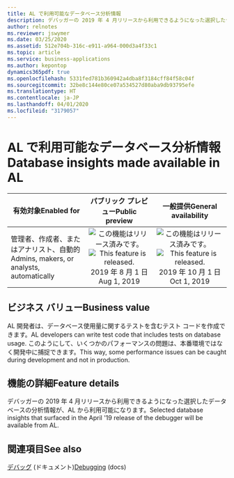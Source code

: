 ```yaml
---
title: AL で利用可能なデータベース分析情報
description: デバッガーの 2019 年 4 月リリースから利用できるようになった選択したデータベースの分析情報が、AL から利用可能になります。
author: relnotes
ms.reviewer: jswymer
ms.date: 03/25/2020
ms.assetid: 512e704b-316c-e911-a964-000d3a4f33c1
ms.topic: article
ms.service: business-applications
ms.author: kepontop
dynamics365pdf: true
ms.openlocfilehash: 5331fed781b360942a4dba8f3184cff84f58c04f
ms.sourcegitcommit: 32be8c144e80ce07a534527d80aba9db93795efe
ms.translationtype: HT
ms.contentlocale: ja-JP
ms.lasthandoff: 04/01/2020
ms.locfileid: "3179057"
---
```

# <a name="database-insights-made-available-in-al"></a><span data-ttu-id="a82a1-103">AL で利用可能なデータベース分析情報</span><span class="sxs-lookup"><span data-stu-id="a82a1-103">Database insights made available in AL</span></span>


| <span data-ttu-id="a82a1-104">有効対象</span><span class="sxs-lookup"><span data-stu-id="a82a1-104">Enabled for</span></span>    |  <span data-ttu-id="a82a1-105">パブリック プレビュー</span><span class="sxs-lookup"><span data-stu-id="a82a1-105">Public preview</span></span> | <span data-ttu-id="a82a1-106">一般提供</span><span class="sxs-lookup"><span data-stu-id="a82a1-106">General availability</span></span> | 
| ---------- | :----------: |:----------: |
|<span data-ttu-id="a82a1-107">管理者、作成者、またはアナリスト、自動的</span><span class="sxs-lookup"><span data-stu-id="a82a1-107">Admins, makers, or analysts, automatically</span></span>|<span data-ttu-id="a82a1-108">![この機能はリリース済みです。](/dynamics365-release-plan/media/green-checkmark.png "この機能はリリース済みです。")</span><span class="sxs-lookup"><span data-stu-id="a82a1-108">![This feature is released.](/dynamics365-release-plan/media/green-checkmark.png "This feature is released.")</span></span> <span data-ttu-id="a82a1-109">2019 年 8 月 1 日</span><span class="sxs-lookup"><span data-stu-id="a82a1-109">Aug 1, 2019</span></span>| <span data-ttu-id="a82a1-110">![この機能はリリース済みです。](/dynamics365-release-plan/media/green-checkmark.png "この機能はリリース済みです。")</span><span class="sxs-lookup"><span data-stu-id="a82a1-110">![This feature is released.](/dynamics365-release-plan/media/green-checkmark.png "This feature is released.")</span></span> <span data-ttu-id="a82a1-111">2019 年 10 月 1 日</span><span class="sxs-lookup"><span data-stu-id="a82a1-111">Oct 1, 2019</span></span>|


## <a name="business-value"></a><span data-ttu-id="a82a1-112">ビジネス バリュー</span><span class="sxs-lookup"><span data-stu-id="a82a1-112">Business value</span></span>
<!-- bv start -->
<span data-ttu-id="a82a1-113">AL 開発者は、データベース使用量に関するテストを含むテスト コードを作成できます。</span><span class="sxs-lookup"><span data-stu-id="a82a1-113">AL developers can write test code that includes tests on database usage.</span></span> <span data-ttu-id="a82a1-114">このようにして、いくつかのパフォーマンスの問題は、本番環境ではなく開発中に捕捉できます。</span><span class="sxs-lookup"><span data-stu-id="a82a1-114">This way, some performance issues can be caught during development and not in production.</span></span>
<!-- bv end -->



## <a name="feature-details"></a><span data-ttu-id="a82a1-115">機能の詳細</span><span class="sxs-lookup"><span data-stu-id="a82a1-115">Feature details</span></span>
<!--feature detail start -->
<span data-ttu-id="a82a1-116">デバッガーの 2019 年 4 月リリースから利用できるようになった選択したデータベースの分析情報が、AL から利用可能になります。</span><span class="sxs-lookup"><span data-stu-id="a82a1-116">Selected database insights that surfaced in the April '19 release of the debugger will be available from AL.</span></span>
<!--feature detail end -->










## <a name="see-also"></a><span data-ttu-id="a82a1-117">関連項目</span><span class="sxs-lookup"><span data-stu-id="a82a1-117">See also</span></span>

<span data-ttu-id="a82a1-118">[デバッグ](https://docs.microsoft.com/dynamics365/business-central/dev-itpro/developer/devenv-debugging) (ドキュメント)</span><span class="sxs-lookup"><span data-stu-id="a82a1-118">[Debugging](https://docs.microsoft.com/dynamics365/business-central/dev-itpro/developer/devenv-debugging) (docs)</span></span>
